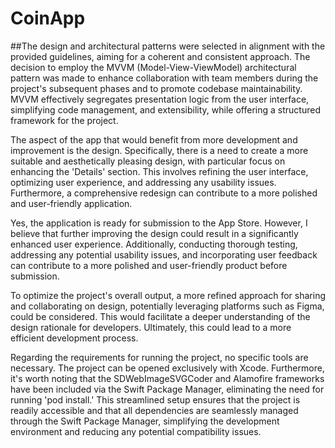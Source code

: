 # CoinApp

##The design and architectural patterns were selected in alignment with the provided guidelines, aiming for a coherent and consistent approach. The decision to employ the MVVM (Model-View-ViewModel) architectural pattern was made to enhance collaboration with team members during the project's subsequent phases and to promote codebase maintainability. MVVM effectively segregates presentation logic from the user interface, simplifying code management, and extensibility, while offering a structured framework for the project.

The aspect of the app that would benefit from more development and improvement is the design. Specifically, there is a need to create a more suitable and aesthetically pleasing design, with particular focus on enhancing the 'Details' section. This involves refining the user interface, optimizing user experience, and addressing any usability issues. Furthermore, a comprehensive redesign can contribute to a more polished and user-friendly application. 

Yes, the application is ready for submission to the App Store. However, I believe that further improving the design could result in a significantly enhanced user experience. Additionally, conducting thorough testing, addressing any potential usability issues, and incorporating user feedback can contribute to a more polished and user-friendly product before submission.

To optimize the project's overall output, a more refined approach for sharing and collaborating on design, potentially leveraging platforms such as Figma, could be considered. This would facilitate a deeper understanding of the design rationale for developers. Ultimately, this could lead to a more efficient development process.

Regarding the requirements for running the project, no specific tools are necessary. The project can be opened exclusively with Xcode. Furthermore, it's worth noting that the SDWebImageSVGCoder and Alamofire frameworks have been included via the Swift Package Manager, eliminating the need for running 'pod install.' This streamlined setup ensures that the project is readily accessible and that all dependencies are seamlessly managed through the Swift Package Manager, simplifying the development environment and reducing any potential compatibility issues.

